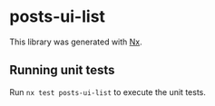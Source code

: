 # posts-ui-list

This library was generated with [Nx](https://nx.dev).

## Running unit tests

Run `nx test posts-ui-list` to execute the unit tests.
